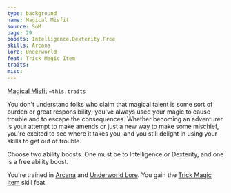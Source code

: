 ```yaml
---
type: background
name: Magical Misfit 
source: SoM
page: 29
boosts: Intelligence,Dexterity,Free
skills: Arcana
lore: Underworld
feat: Trick Magic Item
traits: 
misc: 
---
```


[Magical Misfit](###%20Magical%20Misfit)
`=this.traits`


You don't understand folks who claim that magical talent is some sort of burden or great responsibility; you've always used your magic to cause trouble and to escape the consequences. Whether becoming an adventurer is your attempt to make amends or just a new way to make some mischief, you're excited to see where it takes you, and you still delight in using your skills to get out of trouble.

Choose two ability boosts. One must be to Intelligence or Dexterity, and one is a free ability boost.

You're trained in [Arcana](Arcana) and [Underworld Lore](Underworld%20Lore). You gain the [Trick Magic Item](Trick%20Magic%20Item) skill feat.

